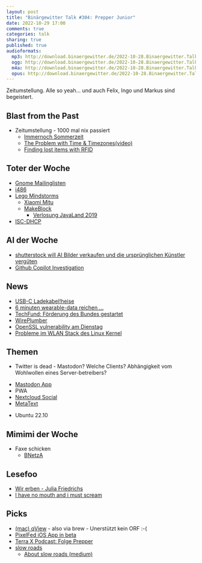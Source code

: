 ```yaml
---
layout: post
title: "Binärgewitter Talk #304: Prepper Junior"
date: 2022-10-29 17:00
comments: true
categories: talk
sharing: true
published: true
audioformats:
  mp3: http://download.binaergewitter.de/2022-10-28.Binaergewitter.Talk.304.mp3
  ogg: http://download.binaergewitter.de/2022-10-28.Binaergewitter.Talk.304.ogg
  m4a: http://download.binaergewitter.de/2022-10-28.Binaergewitter.Talk.304.m4a
  opus: http://download.binaergewitter.de/2022-10-28.Binaergewitter.Talk.304.opus
---
```

Zeitumstellung. Alle so yeah... und auch Felix, Ingo und Markus sind begeistert.

## Blast from the Past
- Zeitumstellung - 1000 mal nix passiert
  * [Immernoch Sommerzeit]( https://www.heise.de/news/Abschaffung-der-Sommerzeit-Stillstand-im-EU-Rat-7313920.html )
  * [The Problem with Time & Timezones(video)]( https://www.youtube.com/watch?v=-5wpm-gesOY )
  * [Finding lost items with RFID]( http://ciko.io/posts/rfid/ )

## Toter der Woche
- [Gnome Mailinglisten]( https://www.heise.de/news/Gnome-Projekt-macht-Mailinglisten-dicht-7322983.html )
- [i486]( https://linuxnews.de/2022/10/torvalds-will-unterstuetzung-fuer-i486-entfernen/ )
- [Lego Mindstorms]( https://www.heise.de/news/Lego-stellt-Mindstorms-ein-7322482.html )
  - [Xiaomi Mitu]( https://www.china-gadgets.de/test-xiaomi-mitu-roboter/ )
  - [MakeBlock](https://store.makeblock.com/collections/diy-robot-kits )
    * [Verlosung JavaLand 2019]( https://twitter.com/karakun/status/1108354075207352321)
- [ISC-DHCP]( https://www.heise.de/news/ISC-stellt-seinen-DHCP-Server-ein-Nachfolger-steht-bereit-7307254.html )

## AI der Woche
- [shutterstock will AI Bilder verkaufen und die ursprünglichen Künstler vergüten]( https://gizmodo.com/shutterstock-dall-e-ai-art-openai-1849700649 )
- [Github Copilot Investigation]( https://githubcopilotinvestigation.com/ )

## News
- [USB-C Ladekabel!](https://www.tagesschau.de/wirtschaft/verbraucher/vereinheitlichung-ladekabel-beschlossen-101.html )[heise]( https://www.heise.de/news/USB-C-Einheitliches-Ladekabel-ist-beschlossene-Sache-7317976.html )
- [6 minuten wearable-data reichen ...]( https://www.heise.de/news/Einschaetzung-des-Sterberisikos-per-Smartphone-7319216.html )
- [TechFund: Förderung des Bundes gestartet]( https://www.heise.de/news/Wireguard-Curl-Co-Bund-startet-Foerderung-von-sieben-Open-Source-Projekten-7315339.html )
- [WirePlumber](https://www.heise.de/news/WirePlumber-Konfigurationssystem-wechselt-von-LUA-zu-JSON-7323020.html )
- [OpenSSL vulnerability am Dienstag]( https://www.malwarebytes.com/blog/news/2022/10/critical-openssl-fix-due-november-1st-get-ready-to-patch )
- [Probleme im WLAN Stack des Linux Kernel]( https://twitter.com/kernellogger/status/1580514678840573954 )

## Themen

- Twitter is dead - Mastodon? Welche Clients? Abhängigkeit vom Wohlwollen eines Server-betreibers?
 * [Mastodon App]( https://joinmastodon.org/de/apps)
 * PWA
 * [Nextcloud Social](https://www.golem.de/news/nach-musks-twitter-kauf-nextcloud-will-alle-nutzer-ins-mastodon-fediverse-bringen-2210-169319.html )
 * [MetaText]( https://github.com/metabolist/metatext)
- Ubuntu 22.10

## Mimimi der Woche
- Faxe schicken
  - [BNetzA]( https://www.bundesnetzagentur.de/DE/Vportal/TK/Aerger/Faelle/FaxMailSpam/start.html )

## Lesefoo
- [Wir erben - Julia Friedrichs]( https://www.amazon.de/Wir-Erben-Warum-Deutschland-ungerechter/dp/3492308996/ )
- [I have no mouth and i must scream]( https://archive.org/details/I_Have_No_Mouth_and_I_Must_Scream )

## Picks
- [(mac) qView](https://interversehq.com/qview/download/) - also via brew - Unerstützt kein ORF :-(
- [PixelFed iOS App in beta]( https://mastodon.social/@pixelfed/109133606987470446 )
- [Terra X Podcast: Folge Prepper]( https://www.zdf.de/dokumentation/terra-x/alle-folgen-terra-x-der-podcast-100.html )
- [slow roads]( https://slowroads.io/ )
  * [About slow roads (medium)]( https://anslo.medium.com/slow-roads-tl-dr-a664ac6bce40 )
